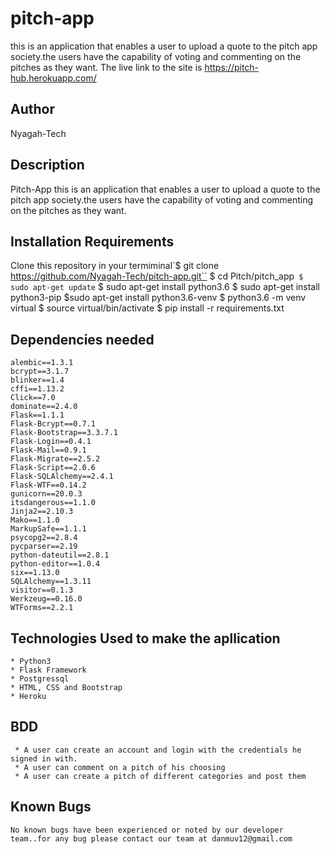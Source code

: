 # pitch-app
this is an application that enables a user to upload a  quote to the pitch app society.the users have the capability of voting and commenting on the pitches as they want.
The live link to the site is https://pitch-hub.herokuapp.com/
## Author
Nyagah-Tech
## Description
Pitch-App this is an application that enables a user to upload a  quote to the pitch app society.the users have the capability of voting and commenting on the pitches as they want.
## Installation Requirements
Clone this repository in your termiminal`$ git clone https://github.com/Nyagah-Tech/pitch-app.git``
$ cd Pitch/pitch_app``
$ sudo apt-get update``
$ sudo apt-get install python3.6
$ sudo apt-get install python3-pip
$sudo apt-get install python3.6-venv
$ python3.6 -m venv virtual
$ source virtual/bin/activate
$ pip install -r requirements.txt
##   Dependencies needed
 
    alembic==1.3.1
    bcrypt==3.1.7
    blinker==1.4
    cffi==1.13.2
    Click==7.0
    dominate==2.4.0
    Flask==1.1.1
    Flask-Bcrypt==0.7.1
    Flask-Bootstrap==3.3.7.1
    Flask-Login==0.4.1
    Flask-Mail==0.9.1
    Flask-Migrate==2.5.2
    Flask-Script==2.0.6
    Flask-SQLAlchemy==2.4.1
    Flask-WTF==0.14.2
    gunicorn==20.0.3
    itsdangerous==1.1.0
    Jinja2==2.10.3
    Mako==1.1.0
    MarkupSafe==1.1.1
    psycopg2==2.8.4
    pycparser==2.19
    python-dateutil==2.8.1
    python-editor==1.0.4
    six==1.13.0
    SQLAlchemy==1.3.11
    visitor==0.1.3
    Werkzeug==0.16.0
    WTForms==2.2.1

  ## Technologies Used to make the apllication
    * Python3 
    * Flask Framework
    * Postgressql
    * HTML, CSS and Bootstrap
    * Heroku
  ## BDD
     * A user can create an account and login with the credentials he signed in with.
     * A user can comment on a pitch of his choosing
     * A user can create a pitch of different categories and post them
## Known Bugs
    No known bugs have been experienced or noted by our developer team..for any bug please contact our team at danmuv12@gmail.com
